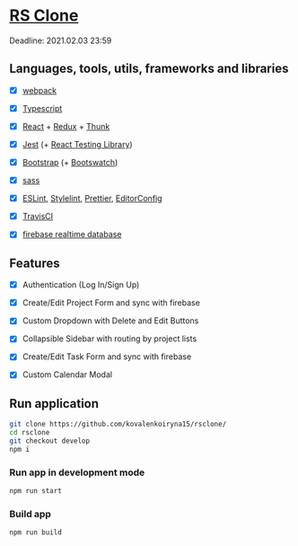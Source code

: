 # [RS Clone][rs clone]

Deadline: 2021.02.03 23:59

## Languages, tools, utils, frameworks and libraries

 - [x] [webpack](https://webpack.js.org/)
 - [x] [Typescript](https://www.typescriptlang.org/)
 - [x] [React](https://reactjs.org/) + [Redux](https://redux.js.org/) +
   [Thunk](https://github.com/reduxjs/redux-thunk)
 - [x] [Jest](https://jestjs.io/)
   (+ [React Testing Library](https://testing-library.com/docs/reac-testing-library/intro/))
 - [x] [Bootstrap](https://getbootstrap.com/) (+ [Bootswatch](https://bootswatch.com/))
 - [x] [sass](https://sass-lang.com/)
 - [x] [ESLint](https://eslint.org/), [Stylelint](https://stylelint.io/),
   [Prettier](https://prettier.io/), [EditorConfig](https://editorconfig.org/)
 - [x] [TravisCI](https://travis-ci.org/)
 - [x] [firebase realtime database](https://firebase.google.com/)


## Features

  - [x] Authentication (Log In/Sign Up)
  - [x] Create/Edit Project Form and sync with firebase
  - [x] Custom Dropdown with Delete and Edit Buttons
  - [x] Collapsible Sidebar with routing by project lists
  - [x] Create/Edit Task Form and sync with firebase
  - [x] Custom Calendar Modal


## Run application

```bash
git clone https://github.com/kovalenkoiryna15/rsclone/
cd rsclone
git checkout develop
npm i
```

### Run app in development mode
```bash
npm run start
```

### Build app
```bash
npm run build
```

[rs clone]: https://github.com/rolling-scopes-school/tasks/blob/master/tasks/rsclone/rsclone.md
